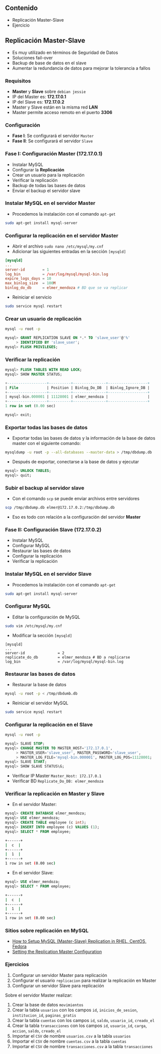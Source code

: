 ## Contenido

* Replicación Master-Slave
* Ejercicio

## Replicación Master-Slave

* Es muy utilizado en términos de Seguridad de Datos
* Soluciones fail-over
* Backup de base de datos en el slave
* Aumentar la redundancia de datos para mejorar la tolerancia a fallos

### Requisitos

* **Master** y **Slave** sobre `debian jessie`
* IP del Master es: **172.17.0.1**
* IP del Slave es: **172.17.0.2**
* Master y Slave están en la misma red **LAN**
* Master permite acceso remoto en el puerto **3306**

### Configuración

* **Fase I**: Se configurará el servidor `Master`
* **Fase II**: Se configurará el servidor `Slave`

### Fase I: Configuración Master (172.17.0.1)

* Instalar MySQL
* Configurar la **Replicación**
* Crear un usuario para la replicación
* Verificar la replicación
* Backup de todas las bases de datos
* Enviar el backup el servidor slave

### Instalar MySQL en el servidor Master

* Procedemos la instalación con el comando `apt-get`

```sh
sudo apt-get install mysql-server
```

### Configurar la replicación en el servidor Master

* Abrir el archivo `sudo nano /etc/mysql/my.cnf`
* Adicionar las siguientes entradas en la sección `[mysqld]`

```conf
[mysqld]
...
server-id        = 1
log_bin          = /var/log/mysql/mysql-bin.log
expire_logs_days = 10
max_binlog_size  = 100M
binlog_do_db     = elmer_mendoza # BD que se va replicar
```

* Reiniciar el servicio

```sh
sudo service mysql restart
```

### Crear un usuario de replicación

```sh
mysql -u root -p
```

```sql
mysql> GRANT REPLICATION SLAVE ON *.* TO 'slave_user'@'%'
     > IDENTIFIED BY 'slave_user';
mysql> FLUSH PRIVILEGES;
```

### Verificar la replicación

```sql
mysql> FLUSH TABLES WITH READ LOCK;
mysql> SHOW MASTER STATUS;

+------------------+----------+---------------+------------------+
| File             | Position | Binlog_Do_DB  | Binlog_Ignore_DB |
+------------------+----------+---------------+------------------+
| mysql-bin.000001 | 11128001 | elmer_mendoza |                  |
+------------------+----------+---------------+------------------+
1 row in set (0.00 sec)

mysql> exit;
```

### Exportar todas las bases de datos

* Exportar todas las bases de datos y la información de la base de datos master con el siguiente comando:

```sh
mysqldump -u root -p --all-databases --master-data > /tmp/dbdump.db
```

* Después de exportar, conectarse a la base de datos y ejecutar

```sql
mysql> UNLOCK TABLES;
mysql> quit;
```

### Subir el backup al servidor slave

* Con el comando `scp` se puede enviar archivos entre servidores

```bash
scp /tmp/dbdump.db elmer@172.17.0.2:/tmp/dbdump.db
```

* Eso es todo con relación a la configuración del servidor **Master**

### Fase II: Configuración Slave (172.17.0.2)

* Instalar MySQL
* Configurar MySQL
* Restaurar las bases de datos
* Configurar la replicación
* Verificar la replicación

### Instalar MySQL en el servidor Slave

* Procedemos la instalación con el comando `apt-get`

```sh
sudo apt-get install mysql-server
```

### Configurar MySQL

* Editar la configuración de MySQL

```bash
sudo vim /etc/mysql/my.cnf
```

* Modificar la sección `[mysqld]`

```
[mysqld]
...
server-id               = 2
replicate_do_db         = elmer_mendoza # BD a replicarse
log_bin                 = /var/log/mysql/mysql-bin.log
```

### Restaurar las bases de datos

* Restaurar la base de datos

```bash
mysql -u root -p < /tmp/dbdumb.db
```

* Reiniciar el servidor MySQL

```bash
sudo service mysql restart
```

### Configurar la replicación en el Slave

```bash
mysql -u root -p
```

```sql
mysql> SLAVE STOP;
mysql> CHANGE MASTER TO MASTER_HOST='172.17.0.1',
     > MASTER_USER='slave_user', MASTER_PASSWORD='slave_user',
     > MASTER_LOG_FILE='mysql-bin.000001', MASTER_LOG_POS=11128001;
mysql> SLAVE START;
mysql> SHOW SLAVE STATUS\G;
```
* Verificar IP Master `Master_Host: 172.17.0.1`
* Verificar BD `Replicate_Do_DB: elmer_mendoza`

### Verificar la replicación en Master y Slave

* En el servidor Master:

```sql
mysql> CREATE DATABASE elmer_mendoza;
mysql> USE elmer_mendoza;
mysql> CREATE TABLE employee (c int);
mysql> INSERT INTO employee (c) VALUES (1);
mysql> SELECT * FROM employee;
```

```bash
+------+
|  c  |
+------+
|  1  |
+------+
1 row in set (0.00 sec)
```

* En el servidor Slave:

```sql
mysql> USE elmer_mendoza;
mysql> SELECT * FROM employee;
```

```bash
+------+
|  c  |
+------+
|  1  |
+------+
1 row in set (0.00 sec)
```

### Sitios sobre replicación en MySQL

* [How to Setup MySQL (Master-Slave) Replication in RHEL, CentOS, Fedora](http://www.tecmint.com/how-to-setup-mysql-master-slave-replication-in-rhel-centos-fedora/)
* [Setting the Replication Master Configuration](http://dev.mysql.com/doc/refman/5.1/en/replication-howto-masterbaseconfig.html)

### Ejercicios

1. Configurar un servidor Master para replicación
2. Configurar el usuario `replicacion` para realizar la replicación en Master
3. Configurar un servidor Slave para replicación

Sobre el servidor Master realizar:

1. Crear la base de datos `movimientos`
4. Crear la tabla `usuarios` con los campos `id`, `inicios_de_sesion`, `institucion_id`, `paginas_gratis`
5. Crear la tabla `cuentas` con los campos `id`, `saldo`, `usuario_id`, `creado_el`
6. Crear la tabla `transacciones` con los campos `id`, `usuario_id`, `carga`, `accion`, `saldo`, `creado_el`
7. Importar el `CSV` de nombre `usuarios.csv` a la tabla `usuarios`
8. Importar el `CSV` de nombre `cuentas.csv` a la tabla `cuentas`
9. Importar el `CSV` de nombre `transacciones.csv` a la tabla `transacciones`
